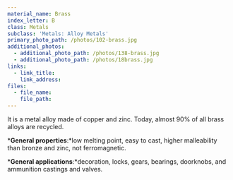 ```yaml
---
material_name: Brass
index_letter: B
class: Metals
subclass: 'Metals: Alloy Metals'
primary_photo_path: /photos/102-brass.jpg
additional_photos:
  - additional_photo_path: /photos/138-brass.jpg
  - additional_photo_path: /photos/18brass.jpg
links:
  - link_title:
    link_address:
files:
  - file_name:
    file_path:
---
```



It is a metal alloy made of copper and zinc. Today, almost 90% of all brass alloys are recycled.

***General properties**:*low melting point, easy to cast, higher malleability than bronze and zinc, not ferromagnetic.

***General applications**:*decoration, locks, gears, bearings, doorknobs, and ammunition castings and valves.